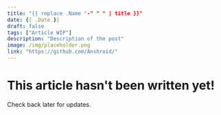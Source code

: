 ```yaml
---
title: "{{ replace .Name "-" " " | title }}"
date: {{ .Date }}
draft: false
tags: ["Article WIP"]
description: "Description of the post"
image: /img/placeholder.png
link: "https://github.com/Anshroid/"
---
```


<main class="blankslate">
    <h1>This article hasn't been written yet!</h1>
    <p>Check back later for updates.</p>
</main>